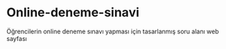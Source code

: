 # Online-deneme-sinavi
Öğrencilerin online deneme sınavı yapması için tasarlanmış soru alanı web sayfası
